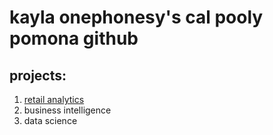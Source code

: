 # kayla onephonesy's cal pooly pomona github
## projects:

1. [retail analytics](https://linkmehere.com)
2. business intelligence
3. data science
